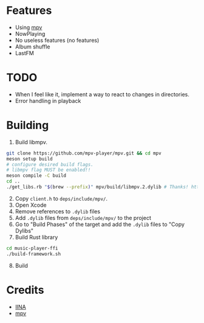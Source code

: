 # Features

* Using [mpv](https://github.com/mpv-player/mpv)
* NowPlaying
* No useless features (no features)
* Album shuffle
* LastFM

# TODO

- When I feel like it, implement a way to react to changes in directories.
- Error handling in playback

# Building
1. Build libmpv.
```sh
git clone https://github.com/mpv-player/mpv.git && cd mpv
meson setup build
# configure desired build flags. 
# libmpv flag MUST be enabled!!
meson compile -C build
cd ..
./get_libs.rb "$(brew --prefix)" mpv/build/libmpv.2.dylib # Thanks! https://github.com/iina/iina/blob/develop/other/change_lib_dependencies.rb
```
2. Copy `client.h` to `deps/include/mpv/`.
3. Open Xcode
4. Remove references to `.dylib` files
5. Add `.dylib` files from `deps/include/mpv/` to the project
6. Go to "Build Phases" of the target and add the `.dylib` files to "Copy Dylibs"
7. Build Rust library
```sh
cd music-player-ffi
./build-framework.sh
```
8. Build

# Credits

- [IINA](https://github.com/iina/iina)
- [mpv](https://github.com/mpv-player/mpv)

